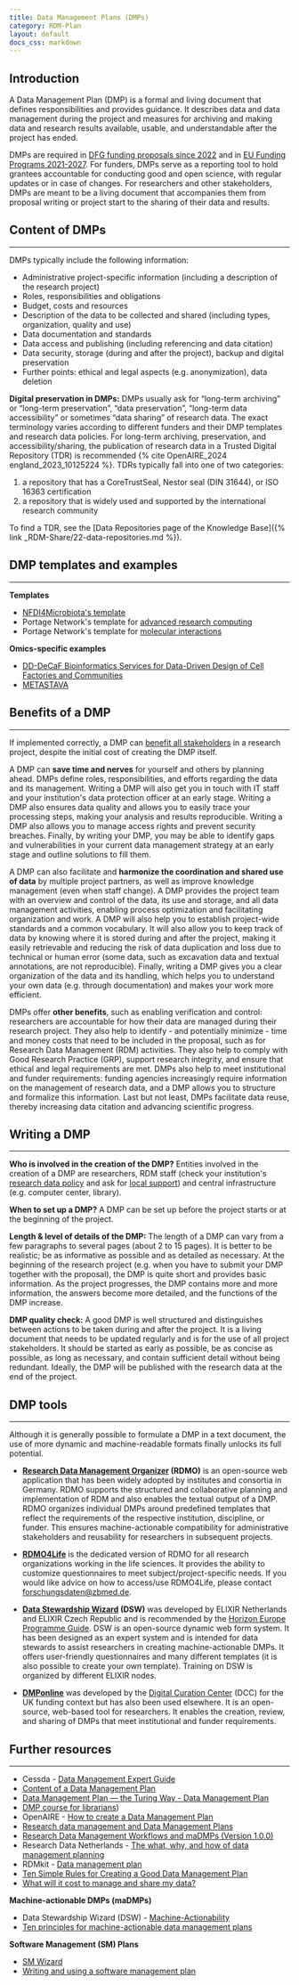 ```yaml
---
title: Data Management Plans (DMPs)
category: RDM-Plan
layout: default
docs_css: markdown
---
```


## Introduction
A Data Management Plan (DMP) is a formal and living document that defines responsibilities and provides guidance. It describes data and data management during the project and measures for archiving and making data and research results available, usable, and understandable after the project has ended. 

DMPs are required in [DFG funding proposals since 2022](https://www.dfg.de/en/research_funding/announcements_proposals/2022/info_wissenschaft_22_25/index.html) and in [EU Funding Programs 2021-2027](https://ec.europa.eu/info/funding-tenders/opportunities/docs/2021-2027/common/guidance/aga_en.pdf). For funders, DMPs serve as a reporting tool to hold grantees accountable for conducting good and open science, with regular updates or in case of changes. For researchers and other stakeholders, DMPs are meant to be a living document that accompanies them from proposal writing or project start to the sharing of their data and results.

## Content of DMPs

---

DMPs typically include the following information:
* Administrative project-specific information (including a description of the research project)
* Roles, responsibilities and obligations
* Budget, costs and resources
* Description of the data to be collected and shared (including types, organization, quality and use)
* Data documentation and standards
* Data access and publishing (including referencing and data citation)
* Data security, storage (during and after the project), backup and digital preservation
* Further points: ethical and legal aspects (e.g. anonymization), data deletion

**Digital preservation in DMPs:** DMPs usually ask for “long-term archiving” or “long-term preservation”, “data preservation”, “long-term data accessibility” or sometimes “data sharing”  of research data. The exact terminology varies according to different funders and their DMP templates and research data policies. For long-term archiving, preservation, and accessibility/sharing, the publication of research data in a Trusted Digital Repository (TDR) is recommended {% cite OpenAIRE_2024 england_2023_10125224 %}. TDRs typically fall into one of two categories:
1. a repository that has a CoreTrustSeal, Nestor seal (DIN 31644), or ISO 16363 certification
2. a repository that is widely used and supported by the international research community

To find a TDR, see the [Data Repositories page of the Knowledge Base]({% link _RDM-Share/22-data-repositories.md %}).

## DMP templates and examples

---

**Templates**
* [NFDI4Microbiota's template](https://doi.org/10.5281/zenodo.13628589)
* Portage Network's template for [advanced research computing](https://doi.org/10.5281/zenodo.4573539)
* Portage Network's template for [molecular interactions](https://doi.org/10.5281/zenodo.4683647)

**Omics-specific examples**
* [DD-DeCaF Bioinformatics Services for Data-Driven Design of Cell Factories and Communities](https://phaidra.univie.ac.at/o:1139495)
* [METASTAVA](https://doi.org/10.5281/zenodo.5841166)


## Benefits of a DMP

---

If implemented correctly, a DMP can [benefit all stakeholders](https://doi.org/10.1371/journal.pcbi.1006750) in a research project, despite the initial cost of creating the DMP itself.

A DMP can **save time and nerves** for yourself and others by planning ahead. DMPs define roles, responsibilities, and efforts regarding the data and its management. Writing a DMP will also get you in touch with IT staff and your institution's data protection officer at an early stage. Writing a DMP also ensures data quality and allows you to easily trace your processing steps, making your analysis and results reproducible. Writing a DMP also allows you to manage access rights and prevent security breaches. Finally, by writing your DMP, you may be able to identify gaps and vulnerabilities in your current data management strategy at an early stage and outline solutions to fill them.

A DMP can also facilitate and **harmonize the coordination and shared use of data** by multiple project partners, as well as improve knowledge management (even when staff change). A DMP provides the project team with an overview and control of the data, its use and storage, and all data management activities, enabling process optimization and facilitating organization and work. A DMP will also help you to establish project-wide standards and a common vocabulary. It will also allow you to keep track of data by knowing where it is stored during and after the project, making it easily retrievable and reducing the risk of data duplication and loss due to technical or human error (some data, such as excavation data and textual annotations, are not reproducible). Finally, writing a DMP gives you a clear organization of the data and its handling, which helps you to understand your own data (e.g. through documentation) and makes your work more efficient.

DMPs offer **other benefits**, such as enabling verification and control: researchers are accountable for how their data are managed during their research project. They also help to identify - and potentially minimize - time and money costs that need to be included in the proposal, such as for Research Data Management (RDM) activities. They also help to comply with Good Research Practice (GRP), support research integrity, and ensure that ethical and legal requirements are met. DMPs also help to meet institutional and funder requirements: funding agencies increasingly require information on the management of research data, and a DMP allows you to structure and formalize this information. Last but not least, DMPs facilitate data reuse, thereby increasing data citation and advancing scientific progress.

## Writing a DMP

---

**Who is involved in the creation of the DMP?** Entities involved in the creation of a DMP are researchers, RDM staff (check your institution's [research data policy](https://www.forschungsdaten.org/index.php/Forschungsdaten-Policies) and ask for [local support](https://www.forschungsdaten.org/index.php/FDM-Kontakte)) and central infrastructure (e.g. computer center, library).

**When to set up a DMP?** A DMP can be set up before the project starts or at the beginning of the project.

**Length & level of details of the DMP:** The length of a DMP can vary from a few paragraphs to several pages (about 2 to 15 pages). It is better to be realistic; be as informative as possible and as detailed as necessary. At the beginning of the research project (e.g. when you have to submit your DMP together with the proposal), the DMP is quite short and provides basic information. As the project progresses, the DMP contains more and more information, the answers become more detailed, and the functions of the DMP increase.

**DMP quality check:** A good DMP is well structured and distinguishes between actions to be taken during and after the project. It is a living document that needs to be updated regularly and is for the use of all project stakeholders. It should be started as early as possible, be as concise as possible, as long as necessary, and contain sufficient detail without being redundant. Ideally, the DMP will be published with the research data at the end of the project.

## DMP tools

---

Although it is generally possible to formulate a DMP in a text document, the use of more dynamic and machine-readable formats finally unlocks its full potential.

* **[Research Data Management Organizer](https://rdmorganiser.github.io/) (RDMO)** is an open-source web application that has been widely adopted by institutes and consortia in Germany. RDMO supports the structured and collaborative planning and implementation of RDM and also enables the textual output of a DMP. 
RDMO organizes individual DMPs around predefined templates that reflect the requirements of the respective institution, discipline, or funder. This ensures machine-actionable compatibility for administrative stakeholders and reusability for researchers in subsequent projects.

* **[RDMO4Life](https://rdmo.publisso.de/)**  is the dedicated version of RDMO for all research organizations working in the life sciences. It provides the ability to customize questionnaires to meet subject/project-specific needs. If you would like advice on how to access/use RDMO4Life, please contact <forschungsdaten@zbmed.de>.

* **[Data Stewardship Wizard](https://ds-wizard.org/) (DSW)** was developed by ELIXIR Netherlands and ELIXIR Czech Republic and is recommended by the [Horizon Europe Programme Guide](https://ec.europa.eu/info/funding-tenders/opportunities/docs/2021-2027/horizon/guidance/programme-guide_horizon_en.pdf). DSW is an open-source dynamic web form system. It has been designed as an expert system and is intended for data stewards to assist researchers in creating machine-actionable DMPs. It offers user-friendly questionnaires and many different templates (it is also possible to create your own template). Training on DSW is organized by different ELIXIR nodes.

* **[DMPonline](https://dmponline.dcc.ac.uk/)** was developed by the [Digital Curation Center](https://www.dcc.ac.uk/) (DCC) for the UK funding context but has also been used elsewhere. It is an open-source, web-based tool for researchers. It enables the creation, review, and sharing of DMPs that meet institutional and funder requirements.

## Further resources

---

* Cessda - [Data Management Expert Guide](https://dmeg.cessda.eu/Data-Management-Expert-Guide)
* [Content of a Data Management Plan](https://doi.org/10.18154/RWTH-2019-10064)
* [Data Management Plan — the Turing Way - Data Management Plan](https://the-turing-way.netlify.app/reproducible-research/rdm/rdm-dmp.html)
* [DMP course for librarians]([https://librarycarpentry.org/lc-dmp101/dmp.html))
* OpenAIRE - [How to create a Data Management Plan](https://www.openaire.eu/how-to-create-a-data-management-plan)
* [Research data management and Data Management Plans](https://doi.org/10.5281/zenodo.4587426)
* [Research Data Management Workflows and maDMPs (Version 1.0.0)](https://doi.org/10.5281/zenodo.3944468)
* Research Data Netherlands - [The what, why, and how of data management planning](https://www.youtube.com/watch?v=gYDb-GP1CA4)
* RDMkit - [Data management plan](https://rdmkit.elixir-europe.org/data_management_plan)
* [Ten Simple Rules for Creating a Good Data Management Plan](https://doi.org/10.1371/journal.pcbi.1004525)
* [What will it cost to manage and share my data?](https://doi.org/10.5281/zenodo.4548344)

**Machine-actionable DMPs (maDMPs)**
* Data Stewardship Wizard (DSW) - [Machine-Actionability](https://ds-wizard.org/machine-actionability)
* [Ten principles for machine-actionable data management plans](https://doi.org/10.1371/journal.pcbi.1006750)

**Software Management (SM) Plans**
* [SM Wizard](https://smw.ds-wizard.org/)
* [Writing and using a software management plan](https://www.software.ac.uk/guide/writing-and-using-software-management-plan)

